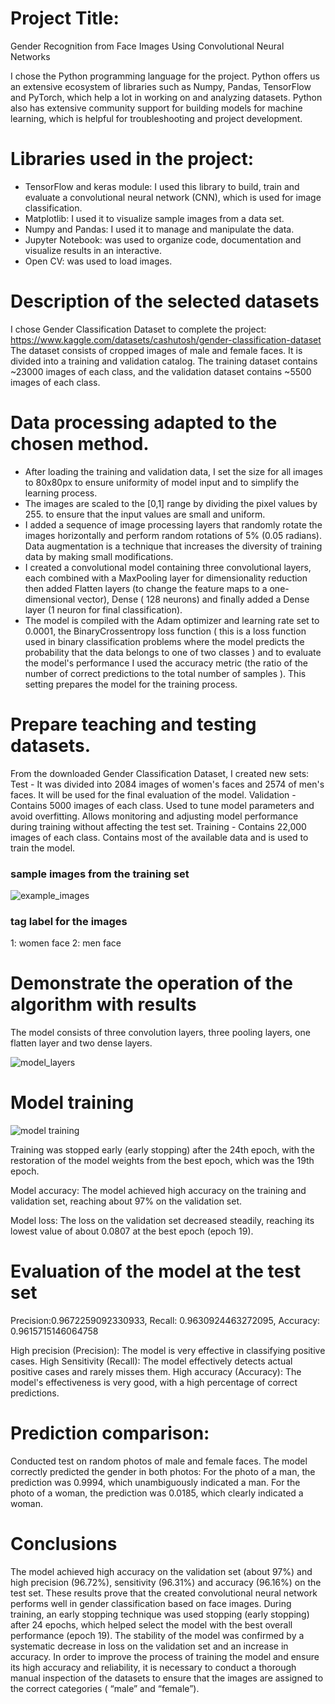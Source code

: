 # Project Title:

Gender Recognition from Face Images Using Convolutional Neural Networks

I chose the Python programming language for the project.
Python offers us an extensive ecosystem of libraries such as Numpy, Pandas, TensorFlow and PyTorch, which help a lot in
working on and analyzing datasets.
Python also has extensive community support for building models for machine learning, which is helpful for
troubleshooting and project development.

# Libraries used in the project:

- TensorFlow and keras module: I used this library to build, train and evaluate a convolutional neural network (CNN),
  which is used for image classification.
- Matplotlib: I used it to visualize sample images from a data set.
- Numpy and Pandas: I used it to manage and manipulate the data.
- Jupyter Notebook: was used to organize code, documentation and visualize results in an
  interactive.
- Open CV: was used to load images.

# Description of the selected datasets

I chose Gender Classification Dataset to complete the project:
https://www.kaggle.com/datasets/cashutosh/gender-classification-dataset
The dataset consists of cropped images of male and female faces. It is divided into a training and validation catalog.
The training dataset contains ~23000 images of each class, and the validation dataset contains ~5500 images of each
class.

# Data processing adapted to the chosen method.

- After loading the training and validation data, I set the size for all images to 80x80px to ensure uniformity of model
  input and to simplify the learning process.
- The images are scaled to the [0,1] range by dividing the pixel values by 255. to ensure that the input values are
  small and uniform.
- I added a sequence of image processing layers that randomly rotate the images horizontally and perform random
  rotations of 5% (0.05 radians). Data augmentation is a technique that increases the diversity of training data by
  making small modifications.
- I created a convolutional model containing three convolutional layers, each combined with a MaxPooling layer for
  dimensionality reduction then added Flatten layers (to change the feature maps to a one-dimensional vector), Dense (
  128 neurons) and finally added a Dense layer (1 neuron for final classification).
- The model is compiled with the Adam optimizer and learning rate set to 0.0001, the BinaryCrossentropy loss function (
  this is a loss function used in binary classification problems where the model predicts the probability that the data
  belongs to one of two classes ) and to evaluate the model's performance I used the accuracy metric (the ratio of the
  number of correct predictions to the total number of samples ). This setting prepares the model for the training
  process.

# Prepare teaching and testing datasets.
From the downloaded Gender Classification Dataset, I created new sets:
Test - It was divided into 2084 images of women's faces and 2574 of men's faces. It will be used for the final
evaluation of the model.
Validation - Contains 5000 images of each class. Used to tune model parameters and avoid overfitting. Allows monitoring
and adjusting model performance during training without affecting the test set.
Training - Contains 22,000 images of each class. Contains most of the available data and is used to train the model.

### sample images from the training set

![example_images](http://url/to/img.png)

### tag label for the images

1: women face
2: men face

# Demonstrate the operation of the algorithm with results

The model consists of three convolution layers, three pooling layers, one flatten layer and two dense layers.

![model_layers](http://url/to/img.png)

# Model training

![model training](http://url/to/img.png)

Training was stopped early (early stopping) after the 24th epoch, with the restoration of the model weights from the
best epoch, which was the 19th epoch.

Model accuracy: The model achieved high accuracy on the training and validation set, reaching about 97% on the
validation set.

Model loss: The loss on the validation set decreased steadily, reaching its lowest value of about 0.0807 at the best
epoch (epoch 19).

# Evaluation of the model at the test set

Precision:0.9672259092330933,
Recall: 0.9630924463272095,
Accuracy: 0.9615715146064758

High precision (Precision): The model is very effective in classifying positive cases.
High Sensitivity (Recall): The model effectively detects actual positive cases and rarely misses them.
High accuracy (Accuracy): The model's effectiveness is very good, with a high percentage of correct predictions.

# Prediction comparison:

Conducted test on random photos of male and female faces. The model correctly predicted the gender in both photos:
For the photo of a man, the prediction was 0.9994, which unambiguously indicated a man.
For the photo of a woman, the prediction was 0.0185, which clearly indicated a woman.

# Conclusions

The model achieved high accuracy on the validation set (about 97%) and high precision (96.72%), sensitivity (96.31%) and
accuracy (96.16%) on the test set. These results prove that the created convolutional neural network performs well in
gender classification based on face images.
During training, an early stopping technique was used
stopping (early stopping) after 24 epochs, which helped select the model with the best overall performance (epoch 19).
The stability of the model was confirmed by
a systematic decrease in loss on the validation set and an increase in accuracy.
In order to improve the process of training the model and ensure its high accuracy and reliability, it is necessary to
conduct a thorough manual inspection of the datasets to ensure that the images are assigned to the correct categories (
“male” and “female”).